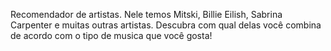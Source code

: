 Recomendador de artistas.
Nele temos Mitski, Billie Eilish, Sabrina Carpenter e muitas outras artistas. Descubra com qual delas você combina de acordo com o tipo de musica que você gosta!
